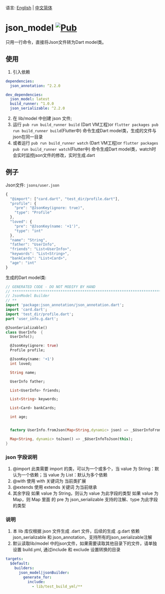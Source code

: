 
语言: [English](README.md) | [中文简体](README-ZH.md)


# json_model [![Pub](https://img.shields.io/pub/v/json_model.svg?style=flat-square)](https://pub.dartlang.org/packages/json_model)

只用一行命令，直接将Json文件转为Dart model类。

## 使用

1. 引入依赖
```yaml
dependencies:
  json_annotation: ^2.2.0

dev_dependencies:
  json_model: latest
  build_runner: ^1.0.0
  json_serializable: ^2.2.0
```
2. 在 lib/model 中创建 json 文件;
3. 运行 `pub run build_runner build` (Dart VM工程)or `flutter packages pub run build_runner build`(Flutter中) 命令生成Dart model类，生成的文件与json在同一目录
4. 或者运行 `pub run build_runner watch` (Dart VM工程)or `flutter packages pub run build_runner watch`(Flutter中) 命令生成Dart model类，watch时会实时监控json文件的修改，实时生成.dart

## 例子

Json文件: `jsons/user.json`

```javascript
{
  "@import": ["card.dart", "test_dir/profile.dart"],
  "profile": {
    "pre": "@JsonKey(ignore: true)",
    "type": "Profile"
  },
  "loved": {
    "pre": "@JsonKey(name: '+1')",
    "type": "int"
  },
  "name": "String",
  "father": "UserInfo",
  "friends": "List<UserInfo>",
  "keywords": "List<String>",
  "bankCards": "List<Card>",
  "age": "int"
}
```

生成的Dart model类:

```dart
// GENERATED CODE - DO NOT MODIFY BY HAND
// **************************************************************************
// JsonModel Builder
// **
import 'package:json_annotation/json_annotation.dart';
import 'card.dart';
import 'test_dir/profile.dart';
part 'user_info.g.dart';

@JsonSerializable()
class UserInfo  {
  UserInfo();

  @JsonKey(ignore: true)
  Profile profile;

  @JsonKey(name: '+1')
  int loved;

  String name;

  UserInfo father;

  List<UserInfo> friends;

  List<String> keywords;

  List<Card> bankCards;

  int age;


  factory UserInfo.fromJson(Map<String,dynamic> json) => _$UserInfoFromJson(json);

  Map<String, dynamic> toJson() => _$UserInfoToJson(this);
}

```

### json 字段说明

1. @import 此类需要 import 的类，可以为一个或多个，当 value 为 String：默认为一个依赖；当 value 为 List：默认为多个依赖
2. @with 使用 with 关键词为 当前类扩展
3. @extends 使用 extends 关键词 为当前继承
4. 其余字段
  如果 value 为 String，则认为 value 为此字段的类型
  如果 value 为 Map，则 Map 里面 的 pre 为 json_serializable 支持的注解、type 为此字段的类型

### 说明
1. 本 lib 库仅根据 json 文件生成 .dart 文件，后续的生成 .g.dart 依赖 json_serializable 和 json_annotation，支持所有的json_serializable注解
2. 默认读取lib/model 中的json文件，如果需要读取其他目录下的文件，请单独设置 build.yml, 通过include 和 exclude 设置转换的目录
``` yaml
targets:
  $default:
    builders:
      json_model|jsonBuilder:
        generate_for:
          include:
            - lib/test_build_yml/**

```